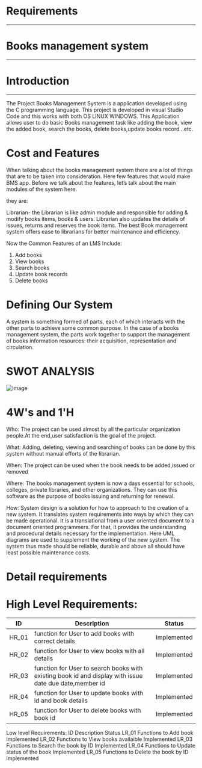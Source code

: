 # Requirements
----------------------------
# Books management system
--------------------------------------



# Introduction
---------------------------------------------
The Project Books Management System  is a application developed using the C programming language.
This project is developed  in visual  Studio Code and this works with both OS LINUX WINDOWS.
This  Application allows user to do basic Books management task like adding the book, view the added book, search the books, delete books,update books record ..etc.


# Cost and Features
When talking about the books management system there are a lot of things that are to be taken into consideration. 
Here few features that would make BMS app.
Before we talk about the features, let’s talk about the main modules of the system here.

they are:

Librarian- the Librarian is like admin module and responsible for adding & modify books items, books & users. 
Librarian also updates the details of issues, returns and reserves the book items.
The best Book management system offers ease to librarians for better maintenance and efficiency.

Now the Common Features of an LMS Include:

1. Add books
2. View books
3. Search books
4. Update book records
5. Delete books


# Defining Our System
A system is something formed of parts, each of which interacts with the other parts to achieve some common purpose. In the case of a books management system, the parts work together to support the management of books information resources: their acquisition, representation and circulation.

# SWOT ANALYSIS

![image](https://user-images.githubusercontent.com/101516120/161221101-6992e2f5-8971-4eb1-a364-cf25685385ba.png)



# 4W's and 1'H
Who:
The project can be used almost by all the particular organization people.At the end,user satisfaction is the goal of the project.

What:
Adding, deleting, viewing and searching of books can be done by this system without manual efforts of the librarian.

When:
The project can be used when the book needs to be added,issued or removed

Where:
The books management system is now a days essential for schools, colleges, private libraries, and other organizations. They can use this software as the purpose of books issuing and returning for renewal.

How:
System design is a solution for how to approach to the creation of a new system. It translates system requirements into ways by which they can be made operational. It is a translational from a user oriented document to a document oriented programmers. For that, it provides the understanding and procedural details necessary for the implementation. Here UML diagrams are used to supplement the working of the new system. The system thus made should be reliable, durable and above all should have least possible maintenance costs.

# Detail requirements

# High Level Requirements:

|ID	          |Description                                                 |	Status    |
|-------------|------------------------------------------------------------|------------|
| HR_01	      | function for User to add books with correct details        |Implemented |
| HR_02	      | function for User to view books with all details           |Implemented |
| HR_03	      | function for User to search books with existing book id and display with issue date due date,member id      | Implemented           |
| HR_04       | function for User to update books with id and book details |Implemented |
| HR_05       | function for User to delete books with book id             |Implemented |
Low level Requirements:
ID	Description	Status
LR_01	Functions to Add book	Implemented
LR_02	Functions to View books availaible	Implemented
LR_03	Functions to Search the book by ID	Implemented
LR_04	Functions to Update status of the book	Implemented
LR_05	Functions to Delete the book by ID	Implemented
